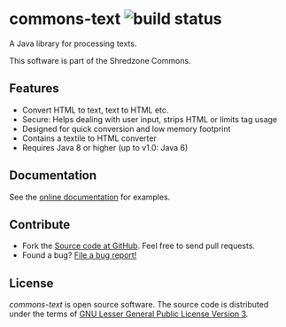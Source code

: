 # commons-text ![build status](https://jenkins.shredzone.net/project/commons-text/builds/status.png?ref=master)

A Java library for processing texts.

This software is part of the Shredzone Commons.

## Features

* Convert HTML to text, text to HTML etc.
* Secure: Helps dealing with user input, strips HTML or limits tag usage
* Designed for quick conversion and low memory footprint
* Contains a textile to HTML converter
* Requires Java 8 or higher (up to v1.0: Java 6)

## Documentation

See the [online documentation](http://www.shredzone.org/maven/commons-text/) for examples.

## Contribute

* Fork the [Source code at GitHub](https://github.com/shred/commons-text). Feel free to send pull requests.
* Found a bug? [File a bug report!](https://github.com/shred/commons-text/issues)

## License

_commons-text_ is open source software. The source code is distributed under the terms of [GNU Lesser General Public License Version 3](http://www.gnu.org/licenses/lgpl-3.0.html).
